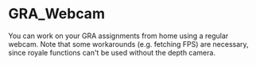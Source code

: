 # GRA_Webcam
You can work on your GRA assignments from home using a regular webcam.
Note that some workarounds (e.g. fetching FPS) are necessary, since royale functions can't be used without the depth camera.
